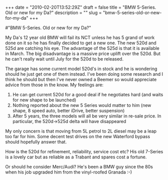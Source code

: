 +++
date = "2010-02-20T13:52:29Z"
draft = false
title = "BMW 5-Series. Old or new for my Da?"
description = ""
slug = "bmw-5-series-old-or-new-for-my-da"
+++

#"BMW 5-Series. Old or new for my Da?"


 <p>My Da's 12 year old BMW will fail its NCT unless he has 5 grand of work done on it so he has finally decided to get a new one. The new 520d and 525d are catching his eye. The advantage of the 525d is that it is available in March. The big disadvantage is a massive price uplift over the 520d. But he can't really wait until July for the 520d to be released.</p>
<p>The garage has some current model 520d's in stock and he is wondering should he just get one of them instead. I've been doing some research and I think he should but then I've never owned a Beemer so would appreciate advice from those in the know. My feelings are:</p>
<ol>
<li>He can get current 520d for a good deal if he negotiates hard (and waits for new shape to be launched)</li>
<li>Nothing reported about the new 5 Series would matter to him (new shape, 8 speed auto, better iDrive, better suspension)</li>
<li>After 5 years, the three models will all be very similar in re-sale price. In particular, the 520d-&gt;525d delta will have disappeared</li>
</ol>
<p>My only concern is that moving from 5L petrol to 2L diesel may be a leap too far for him. Some decent test drives on the new Waterford bypass should hopefully answer that.</p>
<p>How is the 520d for refinement,&nbsp;reliability, service cost etc? His old 7-Series is a lovely car but as reliable as a Trabant and spares cost a fortune.</p>
<p>Or should he consider Merc/Audi? He's been a BMW guy since the 80s when his job upgraded him from the vinyl-roofed Granada :-)&nbsp;</p>
<p>&nbsp;</p>
<p>&nbsp;</p>
 